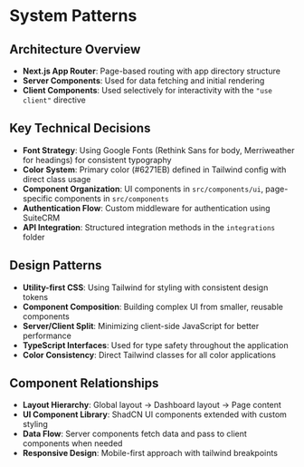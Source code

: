 # System Patterns

## Architecture Overview
- **Next.js App Router**: Page-based routing with app directory structure
- **Server Components**: Used for data fetching and initial rendering
- **Client Components**: Used selectively for interactivity with the `"use client"` directive

## Key Technical Decisions
- **Font Strategy**: Using Google Fonts (Rethink Sans for body, Merriweather for headings) for consistent typography
- **Color System**: Primary color (#6271EB) defined in Tailwind config with direct class usage
- **Component Organization**: UI components in `src/components/ui`, page-specific components in `src/components`
- **Authentication Flow**: Custom middleware for authentication using SuiteCRM
- **API Integration**: Structured integration methods in the `integrations` folder

## Design Patterns
- **Utility-first CSS**: Using Tailwind for styling with consistent design tokens
- **Component Composition**: Building complex UI from smaller, reusable components
- **Server/Client Split**: Minimizing client-side JavaScript for better performance
- **TypeScript Interfaces**: Used for type safety throughout the application
- **Color Consistency**: Direct Tailwind classes for all color applications

## Component Relationships
- **Layout Hierarchy**: Global layout → Dashboard layout → Page content
- **UI Component Library**: ShadCN UI components extended with custom styling
- **Data Flow**: Server components fetch data and pass to client components when needed
- **Responsive Design**: Mobile-first approach with tailwind breakpoints 